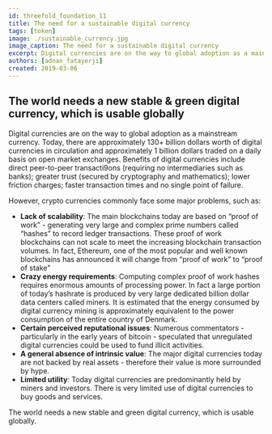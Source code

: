```yaml
---
id: threefold_foundation_11
title: The need for a sustainable digital currency
tags: [token]
image: ./sustainable_currency.jpg
image_caption: The need for a sustainable digital currency
excerpt: Digital currencies are on the way to global adoption as a mainstream currency. Today, there are approximately 130+ billion dollars worth of digital currencies in circulation and approximately 1 billion dollars traded on a daily basis on open market exchanges. Benefits of digital currencies include direct peer-to-peer transactions (requiring no intermediaries such as banks), greater trust (secured by cryptography and mathematics); lower friction charges, faster transaction times and no single point of failure.
authors: [adnan_fatayerji]
created: 2019-03-06
---
```



## The world needs a new stable & green digital currency, which is usable globally

Digital currencies are on the way to global adoption as a mainstream currency. Today, there are approximately 130+ billion dollars worth of digital currencies in circulation and approximately 1 billion dollars traded on a daily basis on open market exchanges.  Benefits of digital currencies include direct peer-to-peer transacti9ons (requiring no intermediaries such as banks); greater trust (secured by cryptography and mathematics); lower friction charges; faster transaction times and no single point of failure.

However, crypto currencies commonly face some major problems, such as:

- **Lack of scalability**:  The main blockchains today are based on “proof of work” - generating very large and complex prime numbers called “hashes” to record ledger transactions.  These proof of work blockchains can not scale to meet the increasing blockchain transaction volumes.  In fact, Ethereum, one of the most popular and well known blockchains has announced it will change from “proof of work” to “proof of stake”
- **Crazy energy requirements**: Computing complex proof of work hashes requires enormous amounts of processing power.  In fact a large portion of today’s hashrate is produced by very large dedicated billion dollar data centers called miners.  It is estimated that the energy consumed by digital currency mining is approximately equivalent to the power consumption of the entire country of Denmark.
- **Certain perceived reputational issues**: Numerous commentators - particularly in the early years of bitcoin - speculated that unregulated digital currencies could be used to fund illicit activities.
- **A general absence of intrinsic value**:  The major digital currencies today are not backed by real assets - therefore their value is more surrounded by hype.
- **Limited utility**:  Today digital currencies are predominantly held by miners and investors.  There is very limited use of digital currencies to buy goods and services.

The world needs a new stable and green digital currency, which is usable globally.

